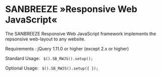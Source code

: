 SANBREEZE
&raquo;Responsive Web JavaScript&laquo;
====


The SANBREEZE Responsive Web JavaScript framework implements the repsonsive web-layout to any website.



Requirements  :
  jQuery 1.11.0 or higher (except 2.x or higher)


Standard Usage:
<code>
    $().SB_RWJS().setup();
</code>


Optional Usage:
<code>
    $().SB_RWJS().setup({
    });
</code>


